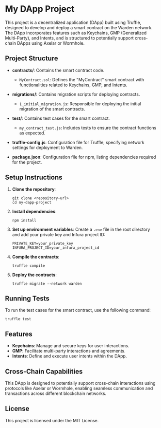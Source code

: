 # My DApp Project

This project is a decentralized application (DApp) built using Truffle, designed to develop and deploy a smart contract on the Warden network. The DApp incorporates features such as Keychains, GMP (Generalized Multi-Party), and Intents, and is structured to potentially support cross-chain DApps using Axelar or Wormhole.

## Project Structure

- **contracts/**: Contains the smart contract code.
  - `MyContract.sol`: Defines the "MyContract" smart contract with functionalities related to Keychains, GMP, and Intents.

- **migrations/**: Contains migration scripts for deploying contracts.
  - `1_initial_migration.js`: Responsible for deploying the initial migration of the smart contracts.

- **test/**: Contains test cases for the smart contract.
  - `my_contract_test.js`: Includes tests to ensure the contract functions as expected.

- **truffle-config.js**: Configuration file for Truffle, specifying network settings for deployment to Warden.

- **package.json**: Configuration file for npm, listing dependencies required for the project.

## Setup Instructions

1. **Clone the repository**:
   ```
   git clone <repository-url>
   cd my-dapp-project
   ```

2. **Install dependencies**:
   ```
   npm install
   ```

3. **Set up environment variables**:
   Create a `.env` file in the root directory and add your private key and Infura project ID:
   ```
   PRIVATE_KEY=your_private_key
   INFURA_PROJECT_ID=your_infura_project_id
   ```

4. **Compile the contracts**:
   ```
   truffle compile
   ```

5. **Deploy the contracts**:
   ```
   truffle migrate --network warden
   ```

## Running Tests

To run the test cases for the smart contract, use the following command:
```
truffle test
```

## Features

- **Keychains**: Manage and secure keys for user interactions.
- **GMP**: Facilitate multi-party interactions and agreements.
- **Intents**: Define and execute user intents within the DApp.

## Cross-Chain Capabilities

This DApp is designed to potentially support cross-chain interactions using protocols like Axelar or Wormhole, enabling seamless communication and transactions across different blockchain networks.

## License

This project is licensed under the MIT License.